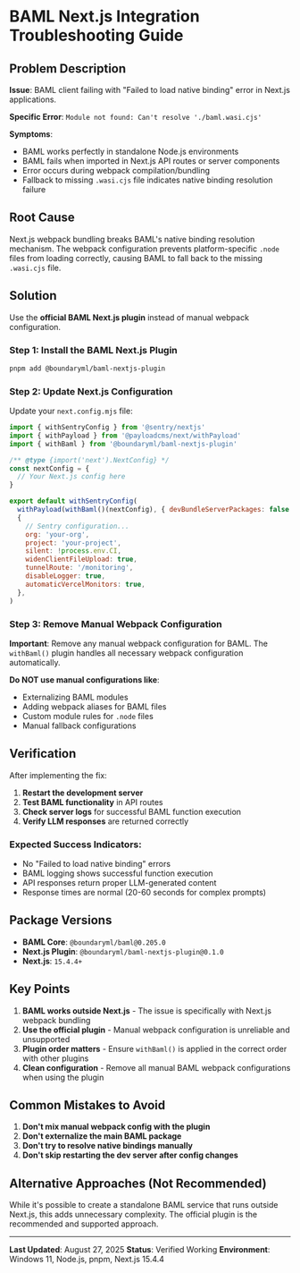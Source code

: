 # BAML Next.js Integration Troubleshooting Guide

## Problem Description

**Issue**: BAML client failing with "Failed to load native binding" error in Next.js applications.

**Specific Error**: `Module not found: Can't resolve './baml.wasi.cjs'`

**Symptoms**:
- BAML works perfectly in standalone Node.js environments
- BAML fails when imported in Next.js API routes or server components
- Error occurs during webpack compilation/bundling
- Fallback to missing `.wasi.cjs` file indicates native binding resolution failure

## Root Cause

Next.js webpack bundling breaks BAML's native binding resolution mechanism. The webpack configuration prevents platform-specific `.node` files from loading correctly, causing BAML to fall back to the missing `.wasi.cjs` file.

## Solution

Use the **official BAML Next.js plugin** instead of manual webpack configuration.

### Step 1: Install the BAML Next.js Plugin

```bash
pnpm add @boundaryml/baml-nextjs-plugin
```

### Step 2: Update Next.js Configuration

Update your `next.config.mjs` file:

```javascript
import { withSentryConfig } from '@sentry/nextjs'
import { withPayload } from '@payloadcms/next/withPayload'
import { withBaml } from '@boundaryml/baml-nextjs-plugin'

/** @type {import('next').NextConfig} */
const nextConfig = {
  // Your Next.js config here
}

export default withSentryConfig(
  withPayload(withBaml()(nextConfig), { devBundleServerPackages: false }),
  {
    // Sentry configuration...
    org: 'your-org',
    project: 'your-project',
    silent: !process.env.CI,
    widenClientFileUpload: true,
    tunnelRoute: '/monitoring',
    disableLogger: true,
    automaticVercelMonitors: true,
  },
)
```

### Step 3: Remove Manual Webpack Configuration

**Important**: Remove any manual webpack configuration for BAML. The `withBaml()` plugin handles all necessary webpack configuration automatically.

**Do NOT use manual configurations like**:
- Externalizing BAML modules
- Adding webpack aliases for BAML files
- Custom module rules for `.node` files
- Manual fallback configurations

## Verification

After implementing the fix:

1. **Restart the development server**
2. **Test BAML functionality** in API routes
3. **Check server logs** for successful BAML function execution
4. **Verify LLM responses** are returned correctly

### Expected Success Indicators:
- No "Failed to load native binding" errors
- BAML logging shows successful function execution
- API responses return proper LLM-generated content
- Response times are normal (20-60 seconds for complex prompts)

## Package Versions

- **BAML Core**: `@boundaryml/baml@0.205.0`
- **Next.js Plugin**: `@boundaryml/baml-nextjs-plugin@0.1.0`
- **Next.js**: `15.4.4+`

## Key Points

1. **BAML works outside Next.js** - The issue is specifically with Next.js webpack bundling
2. **Use the official plugin** - Manual webpack configuration is unreliable and unsupported
3. **Plugin order matters** - Ensure `withBaml()` is applied in the correct order with other plugins
4. **Clean configuration** - Remove all manual BAML webpack configurations when using the plugin

## Common Mistakes to Avoid

1. **Don't mix manual webpack config with the plugin**
2. **Don't externalize the main BAML package**
3. **Don't try to resolve native bindings manually**
4. **Don't skip restarting the dev server after config changes**

## Alternative Approaches (Not Recommended)

While it's possible to create a standalone BAML service that runs outside Next.js, this adds unnecessary complexity. The official plugin is the recommended and supported approach.

---

**Last Updated**: August 27, 2025
**Status**: Verified Working
**Environment**: Windows 11, Node.js, pnpm, Next.js 15.4.4
